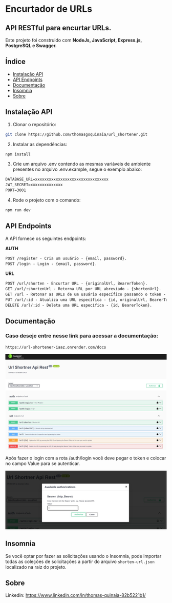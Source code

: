 # Encurtador de URLs

## API RESTful para encurtar URLs.

Este projeto foi construido com **NodeJs, JavaScript, Express.js, PostgreSQL e Swagger.**

## Índice

- [Instalação API](#instalação-api)
- [API Endpoints](#api-endpoints)
- [Documentação](#documentação)
- [Insomnia](#insomnia)
- [Sobre](#sobre)

## Instalação API

1. Clonar o repositório:

```bash
git clone https://github.com/thomasgsquinaia/url_shortener.git
```

2. Instalar as dependências: 

```bash
npm install
```

3. Crie um arquivo .env contendo as mesmas variáveis de ambiente presentes no arquivo .env.example, segue o exemplo abaixo:

```markdown
DATABASE_URL=xxxxxxxxxxxxxxxxxxxxxxxxxxxxxxxx
JWT_SECRET=xxxxxxxxxxxxxx
PORT=3001
```

4. Rode o projeto com o comando: 

```bash
npm run dev
```

## API Endpoints
A API fornece os seguintes endpoints:

**AUTH**
```markdown
POST /register - Cria um usuário - {email, password}.
POST /login - Login - {email, password}.
```

**URL**
```markdown
POST /url/shorten - Encurtar URL - {originalUrl, BearerToken}.
GET /url/:shortenUrl - Retorna URL por URL abreviado - {shortenUrl}.
GET /url - Retonar as URLs de um usuário específico passando o token - { BearerToken }.
PUT /url/:id - Atualiza uma URL específica - {id, originalUrl, BearerToken}.
DELETE /url/:id - Deleta uma URL específica - {id, BearerToken}.
```

## Documentação

### Caso deseje entre nesse link para acessar a documentação: 

```markdown
https://url-shortener-iaaz.onrender.com/docs
```

<p align="center">
    <img src="./.github/docs-shorten-url.png" alt="tests" width="1200px">
</p>

Após fazer o login com a rota /auth/login você deve pegar o token e colocar no campo Value para se autenticar.

<p align="center">
    <img src="./.github/bearer-token.png" alt="docs-api" width="1200px">
</p>

## Insomnia

Se você optar por fazer as solicitações usando o Insomnia, pode importar todas as coleções de solicitações a partir do arquivo `shorten-url.json` localizado na raiz do projeto. 

## Sobre

Linkedin: https://www.linkedin.com/in/thomas-quinaia-82b5221b1/